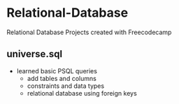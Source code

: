 # Relational-Database
Relational Database Projects created with Freecodecamp

## universe.sql
- learned basic PSQL queries
    - add tables and columns
    - constraints and data types
    - relational database using foreign keys
